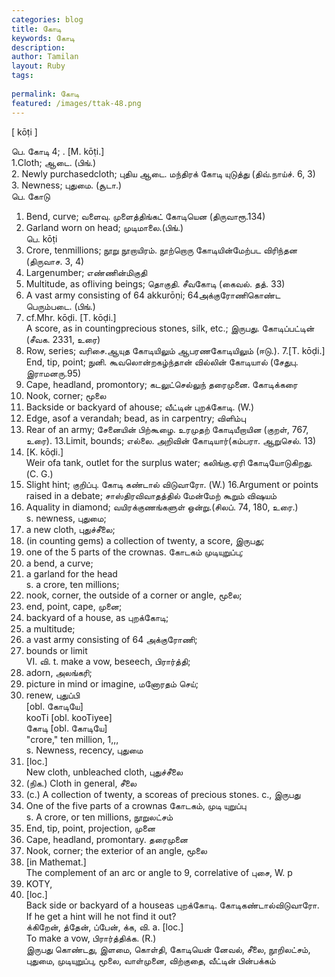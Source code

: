 ```yaml
---
categories: blog
title: கோடி
keywords: கோடி
description: 
author: Tamilan
layout: Ruby
tags: 
 
permalink: கோடி
featured: /images/ttak-48.png
---
```

  
[ kōṭi ]  
  
பெ. கோடி 4; . [M. kōṭi.]  
1.Cloth; ஆடை. (பிங்.)  
2. Newly purchasedcloth; புதிய ஆடை. மந்திரக் கோடி யுடுத்து (திவ்.நாய்ச். 6, 3)  
3. Newness; புதுமை. (சூடா.)  
பெ. கோடு  
1. Bend, curve; வளைவு. முளைத்திங்கட் கோடியென (திருவாரூ.134)  
2. Garland worn on head; முடிமாலை.(பிங்.)  
பெ. kōṭi  
1. Crore, tenmillions; நூறு நூறாயிரம். நூற்றொரு கோடியின்மேற்பட விரிந்தன (திருவாச. 3, 4)  
2. Largenumber; எண்ணின்மிகுதி  
3. Multitude, as ofliving beings; தொகுதி. சீவகோடி (கைவல். தத். 33)  
4. A vast army consisting of 64 akkurōṇi; 64அக்குரோணிகொண்ட பெரும்படை. (பிங்.)  
5. cf.Mhr. kōḍi. [T. kōḍi.]  
A score, as in countingprecious stones, silk, etc.; இருபது. கோடிப்பட்டின் (சீவக. 2331, உரை)  
6. Row, series; வரிசை.ஆயுத கோடியிலும் ஆபரணகோடியிலும் (ஈடு.). 7.[T. kōḍi.]  
End, tip, point; நுனி. கூவலொன்றகழ்ந்தான் வில்லின் கோடியால் (சேதுபு. இராமனரு.95)  
8. Cape, headland, promontory; கடலுட்செல்லுந் தரைமுனை. கோடிக்கரை  
9. Nook, corner; மூலை  
10. Backside or backyard of ahouse; வீட்டின் புறக்கோடி. (W.)  
11. Edge, asof a verandah; bead, as in carpentry; விளிம்பு  
12. Rear of an army; சேனையின் பிற்கூழை. உரமுதற் கோடியீறாயின (குறள், 767, உரை). 13.Limit, bounds; எல்லை. அறிவின் கோடியார்(கம்பரா. ஆறுசெல். 13)  
14. [K. kōḍi.]  
Weir ofa tank, outlet for the surplus water; கலிங்கு.ஏரி கோடியோடுகிறது. (C. G.)  
15. Slight hint; குறிப்பு. கோடி கண்டால் விடுவாரோ. (W.) 16.Argument or points raised in a debate; சாஸ்திரவிவாதத்தில் மேன்மேற் கூறும் விஷயம்  
17. Aquality in diamond; வயிரக்குணங்களுள் ஒன்று.(சிலப். 74, 180, உரை.)  
s. newness, புதுமை;  
2. a new cloth, புதுச்சீலை;  
3. (in counting gems) a collection of twenty, a score, இருபது;  
4. one of the 5 parts of the crownas. கோடகம் முடியுறுப்பு;  
5. a bend, a curve;  
6. a garland for the head  
s. a crore, ten millions;  
2. nook, corner, the outside of a corner or angle, மூலை;  
3. end, point, cape, முனை;  
4. backyard of a house, as புறக்கோடி;  
5. a multitude;  
6. a vast army consisting of 64 அக்குரோணி;  
7. bounds or limit  
VI. வி. t. make a vow, beseech, பிரார்த்தி;  
2. adorn, அலங்கரி;  
3. picture in mind or imagine, மனோரதம் செய்;  
4. renew, புதுப்பி  
[obl. கோடியே]  
kooTi [obl. kooTiyee]  
கோடி [obl. கோடியே]  
"crore," ten million, 1,,,  
s. Newness, recency, புதுமை  
2. [loc.]  
New cloth, unbleached cloth, புதுச்சீலை  
3. (நிக.) Cloth in general, சீலை  
4. (c.) A collection of twenty, a scoreas of precious stones. c., இருபது  
5. One of the five parts of a crownas கோடகம், முடி யுறுப்பு  
s. A crore, or ten millions, நூறுலட்சம்  
2. End, tip, point, projection, முனை  
3. Cape, headland, promontary. தரைமுனை  
4. Nook, corner; the exterior of an angle, மூலை  
5. [in Mathemat.]  
The complement of an arc or angle to 9, correlative of புசை, W. p  
25. KOTY,  
6. [loc.]  
Back side or backyard of a houseas புறக்கோடி. கோடிகண்டால்விடுவாரோ. If he get a hint will he not find it out?  
க்கிறேன், த்தேன், ப்பேன், க்க, வி. a. [loc.]  
To make a vow, பிரார்த்திக்க. (R.)  
இருபது கொண்டது, இளமை, கொள்தி, கோடியென் னேவல், சீலை, நூறிலட்சம், புதுமை, முடியுறுப்பு, மூலை, வாள்முனை, விற்குதை, வீட்டின் பின்பக்கம்